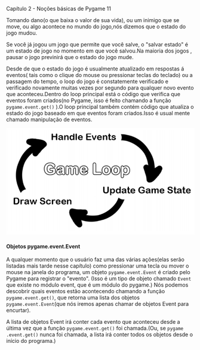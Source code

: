 Capítulo 2 - Noções básicas de Pygame 11

Tomando dano(o que baixa o valor de sua vida), ou um inimigo que se move, ou algo acontece no mundo do jogo,nós dizemos que o estado do jogo mudou.

Se você já jogou um jogo que permite que você salve, o "salvar estado" é um estado de jogo no momento em que você salvou.Na maioria dos jogos
, pausar o jogo previnirá que o estado do jogo mude.

Desde de que o estado do jogo é usualmente atualizado em respostas á eventos( tais como o clique do mouse ou pressionar teclas do teclado) ou
a passagem do tempo, o loop do jogo é constatemente verificado e verificado novamente muitas vezes por segundo para qualquer novo evento que
aconteceu.Dentro do loop principal está o código que verifica que eventos foram criados(no Pygame, isso é feito chamando a função
 `pygame.event.get()` ).O loop principal também contém código que atualiza o estado do jogo baseado em que eventos foram criados.Isso é usual
mente chamado manipulação de eventos.

![](imagens/imagem-11.png)

#### Objetos pygame.event.Event

A qualquer momento que o usuário faz uma das várias ações(elas serão listadas mais tarde nesse capítulo) como pressionar uma tecla ou mover o
mouse na janela do programa, um objeto `pygame.event.Event` é criado pelo Pygame para registrar o "evento". (Isso é um tipo de objeto chamado
`Event` que existe no módulo event, que é um módulo do pygame.) Nós podemos descobrir quais eventos estão acontecendo chamando a função 
`pygame.event.get()`, que retorna uma lista dos objetos `pygame.event.Event`(que nós iremos apenas chamar de objetos Event para encurtar).

A lista de objetos Event irá conter cada evento que aconteceu desde a última vez que a função `pygame.event.get()` foi chamada.(Ou, se `pygame
.event.get()` nunca foi chamada, a lista irá conter todos os objetos desde o início do programa.) 

